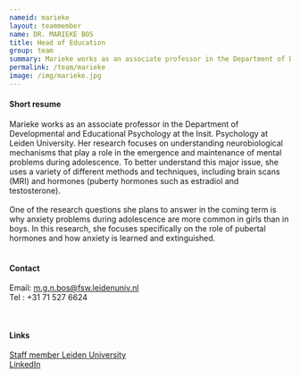 ```yaml
---
nameid: marieke
layout: teammember
name: DR. MARIEKE BOS
title: Head of Education
group: team
summary: Marieke works as an associate professor in the Department of Developmental and Educational Psychology at Leiden University. Her research focuses on understanding neurobiological mechanisms involved in the onset and maintenance of psychological problems during adolescence.
permalink: /team/marieke
image: /img/marieke.jpg
---
```




#### Short resume
Marieke works as an associate professor in the Department of Developmental and Educational Psychology at the Insit. 
Psychology at Leiden University. Her research focuses on understanding neurobiological mechanisms that play a role in the 
emergence and maintenance of mental problems during adolescence. To better understand this major issue, she uses a variety of 
different methods and techniques, including brain scans (MRI) and hormones (puberty hormones such as estradiol and testosterone). 
<br>
<br>
One of the research questions she plans to answer in the coming term is why anxiety problems during adolescence are more common in girls than in boys. 
In this research, she focuses specifically on the role of pubertal hormones and how anxiety is learned and extinguished. 
<br>
<br> 


#### Contact
Email: m.g.n.bos@fsw.leidenuniv.nl
<br>
Tel : +31 71 527 6624

<br>

#### Links
[Staff member Leiden University](https://www.universiteitleiden.nl/en/staffmembers/marieke-bos#tab-1)
<br>
[LinkedIn](https://www.linkedin.com/in/marieke-bos-29626817/)
